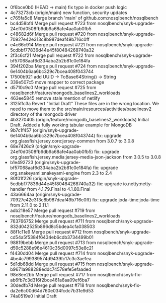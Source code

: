- 0f6bce0b0 (HEAD -> main) fix typo in docker push logic
- 4c73273cb (origin/main) new function, security updates
- c765fa5c8 Merge branch 'main' of github.com:nosqlbench/nosqlbench
- bc4d58bf4 Merge pull request #723 from nosqlbench/snyk-upgrade-24ef0d0508fb6db9a68afe4aa0ab0fb5
- c48682d6f Merge pull request #720 from nosqlbench/snyk-upgrade-70927e42e313c8b987deaf49b716c0ff
- e4c66c914 Merge pull request #721 from nosqlbench/snyk-upgrade-5cdbbf77836d44e45f80484268740a32
- 2f3c6cf21 Merge pull request #722 from nosqlbench/snyk-upgrade-bf57068aaf6d334aba2b2b81c0e184fa
- 394f202ba Merge pull request #724 from nosqlbench/snyk-upgrade-6e1404b6aa6bc329c7bcea408f043744
- 17500b921 add UUID -> ToBase64String() -> String
- 339e507c5 move mapper to correct package
- d5710c9c0 Merge pull request #725 from nosqlbench/feature/mongodb_baselines2_workloads
- 463ee5845 remove stale mention of netlify
- 3125ffc3a Revert "Initial Draft" These files are in the wrong location. We need to move them to the src/main/resources/activities/baselinesv2 directory of the mongodb driver
- 4b3270405 (origin/feature/mongodb_baselines2_workloads) Initial Draft. Added a fully working tabular example for MongoDB
- 9b7c1f457 (origin/snyk-upgrade-6e1404b6aa6bc329c7bcea408f043744) fix: upgrade org.glassfish.jersey.core:jersey-common from 3.0.7 to 3.0.8
- 68e7426c9 (origin/snyk-upgrade-24ef0d0508fb6db9a68afe4aa0ab0fb5) fix: upgrade org.glassfish.jersey.media:jersey-media-json-jackson from 3.0.5 to 3.0.8
- b1e492723 (origin/snyk-upgrade-bf57068aaf6d334aba2b2b81c0e184fa) fix: upgrade org.snakeyaml:snakeyaml-engine from 2.3 to 2.4
- 80f01f226 (origin/snyk-upgrade-5cdbbf77836d44e45f80484268740a32) fix: upgrade io.netty:netty-handler from 4.1.79.Final to 4.1.80.Final
- 43a6664aa (origin/snyk-upgrade-70927e42e313c8b987deaf49b716c0ff) fix: upgrade joda-time:joda-time from 2.11.0 to 2.11.1
- adb218e57 Merge pull request #719 from nosqlbench/feature/mongodb_baselines2_workloads
- 763766752 Merge pull request #711 from nosqlbench/snyk-upgrade-832d042525b896d8c5bdea4cfa038503
- 88f1c11e9 Merge pull request #712 from nosqlbench/snyk-upgrade-cd54a5f5384f6434eb6cdb3734499b01
- 98819bebb Merge pull request #713 from nosqlbench/snyk-upgrade-d59c5288e96e4610c35d0097c53e8c21
- f4430dd04 Merge pull request #714 from nosqlbench/snyk-upgrade-4be4c799389574d9439fc17c3c3ae1ea
- 5d1db68dd Merge pull request #715 from nosqlbench/snyk-upgrade-b9671a988288eddc74578efe5efaaded
- 98e8ee2bb Merge pull request #717 from nosqlbench/snyk-fix-ab6fb7c3d316f2bce461a6aa09ef6ba7
- 30dedfb7d Merge pull request #718 from nosqlbench/snyk-fix-da2e6c00d64d760e034fcdc7b31e9d53
- 74a0519e0 Initial Draft
